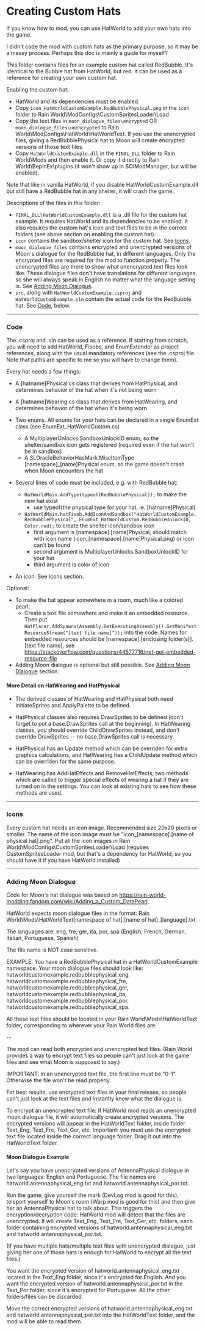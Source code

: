 # Creating Custom Hats

If you know how to mod, you can use HatWorld to add your own hats into the game. 

I didn't code the mod with custom hats as the primary purpose, so it may be a messy process. Perhaps this doc is mainly a guide for myself?

This folder contains files for an example custom hat called RedBubble. It's identical to the Bubble hat from HatWorld, but red. It can be used as a reference for creating your own custom hat.

Enabling the custom hat:
* HatWorld and its dependencies must be enabled.
* Copy `icon_HatWorldCustomExample.RedBubblePhysical.png` in the `icon` folder to Rain World\ModConfigs\CustomSpritesLoader\Load
* Copy the text files in `moon_dialogue_files\encrypted` OR `moon_dialogue_files\unencrypted` to Rain World\ModConfigs\HatWorld\HatWorldText. If you use the unencrypted files, giving a RedBubblePhysical hat to Moon will create encrypted versions of those text files.
* Copy `HatWorldCustomExample.dll` in the `FINAL_DLL` folder to Rain World\Mods and then enable it. Or copy it directly to Rain World\BepInEx\plugins (it won't show up in BOIModManager, but will be enabled).

Note that like in vanilla HatWorld, if you disable HatWorldCustomExample.dll but still have a RedBubble hat in any shelter, it will crash the game.

Descriptions of the files in this folder:
* `FINAL_DLL\HatWorldCustomExample.dll` is a .dll file for the custom hat example. It requires HatWorld and its dependencies to be enabled. It also requires the custom hat's icon and text files to be in the correct folders (see above section on enabling the custom hat).
* `icon` contains the sandbox/shelter icon for the custom hat. See [Icons](#icons).
* `moon_dialogue_files` contains encrypted and unencrypted versions of Moon's dialogue for the RedBubble hat, in different languages. Only the encrypted files are required for the mod to function properly. The unencrypted files are there to show what unencrypted text files look like. These dialogue files don't have translations for different languages, so she will always speak in English no matter what the language setting is. See [Adding Moon Dialogue](#adding-moon-dialogue).
* `src`, along with `HatWorldCustomExample.csproj` and `HatWorldCustomExample.sln` contain the actual code for the RedBubble hat. See [Code](#code), below.

---

### Code

The .csproj and .sln can be used as a reference. If starting from scratch, you will need to add HatWorld, Fisobs, and EnumExtender as project references, along with the usual mandatory references (see the .csproj file. Note that paths are specific to me so you will have to change them).

Every hat needs a few things:

* A [hatname]Physical.cs class that derives from HatPhysical, and determines behavior of the hat when it's not being worn
* A [hatname]Wearing.cs class that derives from HatWearing, and determines behavior of the hat when it's being worn

* Two enums. All enums for your hats can be declared in a single EnumExt class (see EnumExt_HatWorldCustom.cs)
	* A MultiplayerUnlocks.SandboxUnlockID enum, so the shelter/sandbox icon gets registered (required even if the hat won't be in sandbox)
	* A SLOracleBehaviorHasMark.MiscItemType [namespace]_[name]Physical enum, so the game doesn't crash when Moon encounters the hat

* Several lines of code must be included, e.g. with RedBubble hat:
	* `HatWorldMain.AddType(typeof(RedBubblePhysical));` to make the new hat exist
		- use typeof(the physical type for your hat, ie. [hatname]Physical)
	* `HatWorldMain.hatFisob.AddIconAndSandbox("HatWorldCustomExample.RedBubblePhysical", EnumExt_HatWorldCustom.RedBubbleUnlockID, Color.red);` to create the shelter icon/sandbox icon
		- first argument is [namespace].[name]Physical; should match with icon name (icon_[namespace].[name]Physical.png) or icon can't be found
		- second argument is MultiplayerUnlocks.SandboxUnlockID for your hat
		- third argument is color of icon

* An icon. See Icons section.

Optional:

* To make the hat appear somewhere in a room, much like a colored pearl:
	* Create a text file somewhere and make it an embedded resource. Then put `HatPlacer.AddSpawns(Assembly.GetExecutingAssembly().GetManifestResourceStream("[text file name]"));` into the code. Names for embedded resources should be [namespace].[enclosing folder(s)].[text file name], see https://stackoverflow.com/questions/44577716/net-get-embedded-resource-file
* Adding Moon dialogue is optional but still possible. See [Adding Moon Dialogue](#adding-moon-dialogue) section.



#### More Detail on HatWearing and HatPhysical

* The derived classes of HatWearing and HatPhysical both need InitiateSprites and ApplyPalette to be defined.
* HatPhysical classes also requires DrawSprites to be defined (don't forget to put a base.DrawSprites call at the beginning). In HatWearing classes, you should override ChildDrawSprites instead, and don't override DrawSprites -- no base.DrawSprites call is necessary.

* HatPhysical has an Update method which can be overriden for extra graphics calculations, and HatWearing has a ChildUpdate method which can be overriden for the same purpose.

* HatWearing has AddHatEffects and RemoveHatEffects, two methods which are called to trigger special effects of wearing a hat if they are turned on in the settings. You can look at existing hats to see how these methods are used.

---

### Icons

Every custom hat needs an icon image. Recommended size 20x20 pixels or smaller. The name of the icon image must be "icon_[namespace].[name of physical hat].png". Put all the icon images in Rain World\ModConfigs\CustomSpritesLoader\Load (requires CustomSpritesLoader mod, but that's a dependency for HatWorld, so you should have it if you have HatWorld installed)

---

### Adding Moon Dialogue

Code for Moon's hat dialogue was based on https://rain-world-modding.fandom.com/wiki/Adding_a_Custom_DataPearl.

HatWorld expects moon dialogue files in the format: Rain World\Mods\HatWorldText\[namespace of hat].[name of hat]_[language].txt

The languages are: eng, fre, ger, ita, por, spa
(English, French, German, Italian, Portuguese, Spanish)

The file name is NOT case sensitive.

EXAMPLE: You have a RedBubblePhysical hat in a HatWorldCustomExample namespace. Your moon dialogue files should look like: hatworldcustomexample.redbubblephysical_eng, hatworldcustomexample.redbubblephysical_fre, hatworldcustomexample.redbubblephysical_ger, hatworldcustomexample.redbubblephysical_ita, hatworldcustomexample.redbubblephysical_por, hatworldcustomexample.redbubblephysical_spa.

All these text files should be located in your Rain World\Mods\HatWorldText folder, corresponding to wherever your Rain World files are.

--

The mod can read both encrypted and unencrypted text files. (Rain World provides a way to encrypt text files so people can't just look at the game files and see what Moon is supposed to say.)

IMPORTANT: In an unencrypted text file, the first line must be "0-1". Otherwise the file won't be read properly.

For best results, use encrypted text files in your final release, so people can't just look at the text files and instantly know what the dialogue is.

To encrypt an unencrypted text file: If HatWorld mod reads an unencrypted moon dialogue file, it will automatically create encrypted versions. The encrypted versions will appear in the HatWorldText folder, inside folder Text_Eng, Text_Fre, Text_Ger, etc. Important: you must use the encrypted text file located inside the correct language folder. Drag it out into the HatWorldText folder.

#### Moon Dialogue Example

Let's say you have unencrypted versions of AntennaPhysical dialogue in two languages: English and Portuguese. The file names are hatworld.antennaphysical_eng.txt and hatworld.antennaphysical_por.txt. 

Run the game, give yourself the mark (DevLog mod is good for this), teleport yourself to Moon's room (Warp mod is good for this) and then give her an AntennaPhysical hat to talk about. This triggers the encryption/decryption code: HatWorld mod will detect that the files are unencrypted. It will create Text_Eng, Text_Fre, Text_Ger, etc. folders, each folder containing encrypted versions of hatworld.antennaphysical_eng.txt and hatworld.antennaphysical_por.txt.

(If you have multiple hats/multiple text files with unencrypted dialogue, just giving her one of those hats is enough for HatWorld to encrypt all the text files.)

You want the encrypted version of hatworld.antennaphysical_eng.txt located in the Text_Eng folder, since it's encrypted for English. And you want the encrypted version of hatworld.antennaphysical_por.txt in the Text_Por folder, since it's encrypted for Portuguese. All the other folders/files can be discarded.

Move the correct encrypted versions of hatworld.antennaphysical_eng.txt and hatworld.antennaphysical_por.txt into the HatWorldText folder, and the mod will be able to read them.
